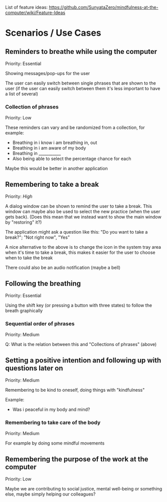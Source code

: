 
List of feature ideas: https://github.com/SunyataZero/mindfulness-at-the-computer/wiki/Feature-Ideas


# Scenarios / Use Cases


## Reminders to breathe while using the computer
Priority: Essential

Showing messages/pop-ups for the user

The user can easily switch between single phrases that are shown to the user
(if the user can easily switch between them it's less important to have a list of several)

### Collection of phrases
Priority: Low

These reminders can vary and be randomized from a collection, for example:
* Breathing in i know i am breathing in, out
* Breathing in i am aware of my body
* Breathing in ___________
* Also being able to select the percentage chance for each

Maybe this would be better in another application


## Remembering to take a break
Priority: *High*

A dialog window can be shown to remind the user to take a break.
This window can maybe also be used to select the new practice (when the user gets back).
(Does this mean that we instead want to show the main window by "restoring" it?)

The application might ask a question like this: "Do you want to take a break?"; "Not right now", "Yes"

A nice alternative to the above is to change the icon in the system tray area when it's time to
take a break, this makes it easier for the user to choose when to take the break

There could also be an audio notification (maybe a bell)


## Following the breathing
Priority: Essential

Using the shift key (or pressing a button with three states) to follow the breath graphically

### Sequential order of phrases
Priority: Medium

Q: What is the relation between this and "Collections of phrases" (above)


## Setting a positive intention and following up with questions later on
Priority: Medium

Remembering to be kind to oneself, doing things with "kindfulness"

Example:
* Was i peaceful in my body and mind?

### Remembering to take care of the body
Priority: Medium

For example by doing some mindful movements


## Remembering the purpose of the work at the computer
Priority: Low

Maybe we are contributing to social justice, mental well-being or something else, maybe
simply helping our colleagues?


